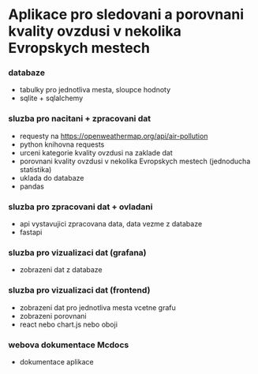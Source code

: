 # Aplikace pro sledovani a porovnani kvality ovzdusi v nekolika Evropskych mestech

### databaze
- tabulky pro jednotliva mesta, sloupce hodnoty
- sqlite + sqlalchemy

### sluzba pro nacitani + zpracovani dat
- requesty na https://openweathermap.org/api/air-pollution
- python knihovna requests
- urceni kategorie kvality ovzdusi na zaklade dat
- porovnani kvality ovzdusi v nekolika Evropskych mestech (jednoducha statistika)
- uklada do databaze
- pandas

### sluzba pro zpracovani dat + ovladani
- api vystavujici zpracovana data, data vezme z databaze
- fastapi

### sluzba pro vizualizaci dat (grafana)
- zobrazeni dat z databaze

### sluzba pro vizualizaci dat (frontend)
- zobrazeni dat pro jednotliva mesta vcetne grafu
- zobrazeni porovnani
- react nebo chart.js nebo oboji

### webova dokumentace Mcdocs
- dokumentace aplikace
